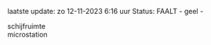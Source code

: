laatste update: 
zo 12-11-2023  6:16   uur 
Status: FAALT - geel - 
<div class="service R">schijfruimte</div><div class="service R">microstation</div>